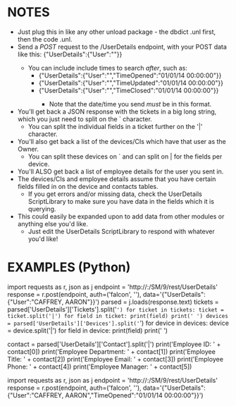 
# NOTES

- Just plug this in like any other unload package - the dbdict .unl first, then the code .unl.
- Send a *POST* request to the /UserDetails endpoint, with your POST data like this: {"UserDetails":{"User":"<insert username here>"}}
  - You can include include times to search *after*, such as:
    - {"UserDetails":{"User":"<insert username here>","TimeOpened":"01/01/14 00:00:00"}}
    - {"UserDetails":{"User":"<insert username here>","TimeUpdated":"01/01/14 00:00:00"}}
    - {"UserDetails":{"User":"<insert username here>","TimeClosed":"01/01/14 00:00:00"}}
      - Note that the date/time you send *must* be in this format.
- You'll get back a JSON response with the tickets in a big long string, which you just need to split on the ` character.
  - You can split the individual fields in a ticket further on the '|' character.
- You'll also get back a list of the devices/CIs which have that user as the Owner.
  - You can split these devices on ` and can split on | for the fields per device.
- You'll ALSO get back a list of employee details for the user you sent in.
- The devices/CIs and employee details assume that you have certain fields filled in on the device and contacts tables.
  - If you get errors and/or missing data, check the UserDetails ScriptLibrary to make sure you have data in the fields which it is querying.
- This could easily be expanded upon to add data from other modules or anything else you'd like.
  - Just edit the UserDetails ScriptLibrary to respond with whatever you'd like!

# EXAMPLES (Python)

import requests as r, json as j
endpoint = 'http://<yourHostname>:<yourPort>/SM/9/rest/UserDetails'
response = r.post(endpoint, auth=('falcon', ''), data='{"UserDetails":{"User":"CAFFREY, AARON"}}')
parsed = j.loads(response.text)
tickets = parsed['UserDetails']['Tickets'].split('`')
for ticket in tickets:
    ticket = ticket.split('|')
    for field in ticket:
        print(field)
    print(' ')
devices = parsed['UserDetails']['Devices'].split('`')
for device in devices:
    device = device.split('|')
    for field in device:
        print(field)
    print(' ')

contact = parsed['UserDetails']['Contact'].split('|')
print('Employee ID: ' + contact[0])
print('Employee Department: ' + contact[1])
print('Employee Title: ' + contact[2])
print('Employee Email: ' + contact[3])
print('Employee Phone: ' + contact[4])
print('Employee Manager: ' + contact[5])

import requests as r, json as j
endpoint = 'http://<yourHostname>:<yourPort>/SM/9/rest/UserDetails'
response = r.post(endpoint, auth=('falcon', ''), data='{"UserDetails":{"User":"CAFFREY, AARON","TimeOpened":"01/01/14 00:00:00"}}')
